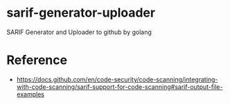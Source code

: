 # sarif-generator-uploader
SARIF Generator and Uploader to github by golang

# Reference
* https://docs.github.com/en/code-security/code-scanning/integrating-with-code-scanning/sarif-support-for-code-scanning#sarif-output-file-examples